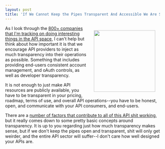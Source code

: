 ```yaml
---
layout: post
title: 'If We Cannot Keep the Pipes Transparent And Accessible We Are Screwed'
---
```

<p><img style="padding: 15px;" src="https://s3.amazonaws.com/kinlane-productions/transparent-pipes.png" alt="" width="200" align="right" /></p>
<p>As I look through the <a href="http://theapistack.com/">800+ companies that I'm tracking on doing interesting things in the API space</a>, I can't help but think about how important it is that we encourage API providers to inject as much transparency into their operations as possible. Something that includes providing end-users consistent account management, and oAuth controls, as well as developer transparency.</p>
<p>It is not enough to just make API resources are publicly available, you have to be transparent in your pricing, roadmap, terms of use, and overall API operations--you have to be honest, open, and communicate with your API consumers, and end-users.</p>
<p>There are a <a href="http://apievangelist.com/2014/05/06/remembering-why-this-whole-api-thing-is-working--apidays-berlin/">number of factors that contribute to all of this API shit working</a>, but it really comes down to some pretty basic concepts around transparency. It is up to you regarding just how much transparency makes sense, but if we don't keep the pipes open and transparent, shit will only get weirder, and the entire API sector will suffer--I don't care how well designed your APIs are.</p>